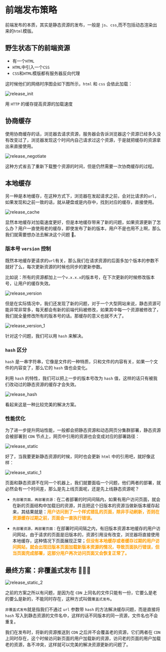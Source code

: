 # 前端发布策略

前端发布的本质，其实是静态资源的发布，一般是 `js`、`css`,而不包括动态渲染出来的`html`模版。

## 野生状态下的前端资源

- 有一个`HTML`
- `HTML`中引入一个`CSS`
- `CSS`和`HTML`模版都有服务器反向代理

这时候他们的网络时序图会如下图所示，`html` 和 `css` 会依此加载：

![release_init](image/release_init.jpg)

用 `HTTP` 的缓存提高资源的加载速度

## 协商缓存

使用协商缓存的话，浏览器去请求资源，服务器会告诉浏览器这个资源已经多久没有改变过了，浏览器发现这个时间内自己请求过这个资源，于是就把缓存的资源拿出来直接使用。

![release_negotiate](image/release_negotiate.jpg)

这种方式省去了重新下载整个资源的时间，但是仍然需要一次协商缓存的过程。

## 本地缓存

另一种是本地缓存，在这种方式下，浏览器在发起请求之前，会对比请求的`url`，如果发现和之前一致的话，就从硬盘或是内存中，找到对应的缓存，直接使用。

![release_cache](image/release_cache.jpg)

显然本地缓存对加载速度更好，但是本地缓存带来了新的问题，如果资源更新了怎么办？用户一直使用老的缓存，即使发布了新的版本，用户不是也用不上啊，那么我们就需要想办法去解决这个问题 🙋。

### 版本号 `version` 控制

既然本地缓存更请求的`url`有关，那么我们在请求资源的后面多加个版本的参数不就好了么，每次更新资源的时候也同步的更新参数。

比如说：所有的资源都加上一个`v.x.x.x`的版本号，在下次更新的时候修改版本号，让用户的缓存失效。

![release_version](image/release_version.jpg)

但是在实际情况中，我们还发现了新的问题，对于一个大型网站来说，静态资源可能非常非常多，每天都会有新的前端代码被修改，如果其中每一个资源被修改了，我们就全量修改所有的版本号的话。那缓存的意义也就不大了。

![release_version_1](image/release_version_1.jpg)

针对这个问题，我们可以用 `hash` 来解决。

### `hash` 区分

`hash` 是一串字符串，它像是文件的一种特质，只和文件的内容有关，如果一个文件的内容变了，那么它的 `hash` 值也会变化。

利用 `hash` 的特性，我们可以把上一步的版本号改为 `hash` 值，这样的话只有被我们改动过的静态资源的缓存才会失效。

![release_hash](image/release_hash.jpg)

看起来这是一种比较完美的解决方案。

### 性能优化

为了进一步提升网站性能，一般都会把静态资源和动态网页分集群部署，静态资源会被部署到 `CDN` 节点上，网页中引用的资源也会变成对应的部署路径：

![release_static](image/release_static.jpg)

好了，当我要更新静态资源的时候，同时也会更新 `html` 中的引用吧，就好像这样：

![release_static_1](image/release_static_1.jpg)

页面和静态资源不在同一个机器上，我们就要面临一个问题，他们两者的部署，就必然会有一个时间差，那么是先上线页面呢，还是先上线静态资源呢？

- `先部署页面，再部署资源：`在二者部署的时间间隔内，如果有用户访问页面，就会在新的页面结构中加载旧的资源，并且把这个旧版本的资源当做新版本缓存起来，其结果就是：**<font color="FF9D00">用户访问到了一个样式错乱的页面，除非手动刷新，否则在资源缓存过期之前，页面会一直执行错误。</font>**

- `先部署资源，再部署页面：`在部署时间间隔之内，有旧版本资源本地缓存的用户访问网站，由于请求的页面是旧版本的，资源引用没有改变，浏览器将直接使用本地缓存，这种情况下页面展现正常；**<font color="FF9D00">但没有本地缓存或者缓存过期的用户访问网站，就会出现旧版本页面加载新版本资源的情况，导致页面执行错误，但当页面完成部署，这部分用户再次访问页面又会恢复正常了。</font>**

## 最终方案：非覆盖式发布 🌟🌟🌟

![release_static_2](image/release_static_2.jpg)

之前的方案之所以有问题，是因为在 `CDN` 上同名的文件只能有一份，它要么是老的要么是新的，不能同时存在，这种方式叫做`覆盖式发布`。

`非覆盖式发布`就是指我们不通过 `url` 参数带 `hash` 的方法解决缓存问题，而是直接将 `hash` 写入到静态资源的文件名中，这样的话不同版本的同一资源，文件名也不会重复。

我们在发布时，将新的资源推送到 `CDN` 之后并不会覆盖老的资源，它们两者在 `CDN` 上同时存在，这个时候访问新页面的用户加载新的资源，访问老的页面的用户加载老的资源，各不冲突，这样就可以完美的解决资源更新的问题了。
